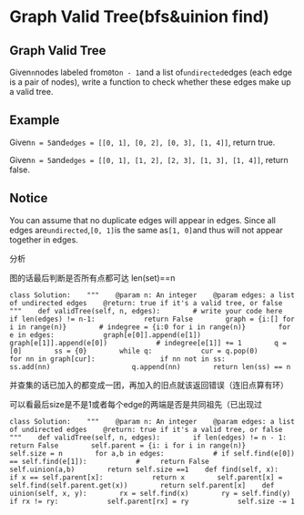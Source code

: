 # Graph Valid Tree\(bfs&uinion find\)

## Graph Valid Tree

Given`n`nodes labeled from`0`to`n - 1`and a list of`undirected`edges \(each edge is a pair of nodes\), write a function to check whether these edges make up a valid tree.

## Example

Given`n = 5`and`edges = [[0, 1], [0, 2], [0, 3], [1, 4]]`, return true.

Given`n = 5`and`edges = [[0, 1], [1, 2], [2, 3], [1, 3], [1, 4]]`, return false.

## Notice

You can assume that no duplicate edges will appear in edges. Since all edges are`undirected`,`[0, 1]`is the same as`[1, 0]`and thus will not appear together in edges.

分析

图的话最后判断是否所有点都可达 len\(set\)==n

```text
class Solution:    """    @param n: An integer    @param edges: a list of undirected edges    @return: true if it's a valid tree, or false    """    def validTree(self, n, edges):        # write your code here        if len(edges) != n-1:            return False        graph = {i:[] for i in range(n)}        # indegree = {i:0 for i in range(n)}        for e in edges:            graph[e[0]].append(e[1])            graph[e[1]].append(e[0])            # indegree[e[1]] += 1        q = [0]        ss = {0}        while q:            cur = q.pop(0)            for nn in graph[cur]:                if nn not in ss:                    ss.add(nn)                    q.append(nn)        return len(ss) == n
```

并查集的话已加入的都变成一团，再加入的旧点就该返回错误（连旧点算有环）

可以看最后size是不是1或者每个edge的两端是否是共同祖先（已出现过

```text
class Solution:    """    @param n: An integer    @param edges: a list of undirected edges    @return: true if it's a valid tree, or false    """    def validTree(self, n, edges):        if len(edges) != n - 1:            return False        self.parent = {i: i for i in range(n)}        self.size = n        for a,b in edges:            # if self.find(e[0]) == self.find(e[1]):            #     return False            self.uinion(a,b)        return self.size ==1    def find(self, x):        if x == self.parent[x]:            return x        self.parent[x] = self.find(self.parent.get(x))        return self.parent[x]    def uinion(self, x, y):        rx = self.find(x)        ry = self.find(y)        if rx != ry:            self.parent[rx] = ry            self.size -= 1
```

